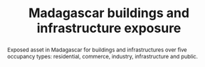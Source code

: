 ---
schema: rdl
title: Madagascar buildings and infrastructure exposure
organization: GFDRR
filename: exp-mdg-all
resources:
  - name: 'Madagascar exposure, all types'
    aggregation_type: Grid
    format:
      - geotiff
    resource_description: Economic value of exposure over 5 occupancy categories aggregated at 1 km.
    h-res: 1 km
    epsg: 4326 (WGS84)
    url: >-
      https://rdl-jkan-datasets.s3-ap-southeast-2.amazonaws.com/exposure/exp-mdg-grd.zip
  - name: 'Madagascar exposure, all types (ADM2 and ADM3)'
    aggregation_type: Administrative boundaries
    format:
      - gpkg
    resource_description: >-
      Economic value of exposure over 5 occupancy categories aggregated at ADM2
      and ADM3 level.
    h-res: ''
    epsg: 4326 (WGS84)
    url: >-
      https://rdl-jkan-datasets.s3-ap-southeast-2.amazonaws.com/exposure/exp-mdg-adm.gpkg
category:
  - Exposure
abstract: >-
  Exposed asset in Madagascar for buildings and infrastructures over five
  occupancy types: residential, commerce, industry, infrastructure and public.
notes: >-
  This data set was produced with financial support from the European Union in
  the framework of the ACP-EU Natural Disaster Risk Reduction Program, managed
  by the Global Facility for Disaster Reduction and Recovery (GFDRR).
source: SWIO-RAFI
model_date: '2016'
version: '1'
purpose: >-
  Quantification of site specific risk of flood, earthquakes, tropical cyclones,
  storm surge and tsunamis, to support improvement in the resiliency and
  capacity of South West Indian Ocean island states through the creation of
  disaster risk financing strategies.
project: >-
  GFDRR South West Indian Ocean Risk Assessment and Financing Initiative
  (SWIO-RAFI)
biblio_title: >-
  World Bank (2017) - Southwest Indian Ocean Risk Assessment and Financing
  Initiative: Final report on risk profiles
biblio_url: >-
  https://rdl-jkan-datasets.s3-ap-southeast-2.amazonaws.com/bibliography/AIR+(2016)+-+SWIO-RAFI+Component+4+-+Risk+profiles.pdf
geo_coverage:
  - MDG
license: 'https://creativecommons.org/licenses/by/4.0/'
maintainer: GFDRR
maintainer_email: contact@riskdatalibrary.org
exposure_category:
  - Buildings
occupancy:
  - Residential, Commerce, Industry, Infrastructure, Public
occupancy_time: ''
taxonomy_source: AIR worldwide
taxonomy_code: ''
event_time_year: ''
add_attributes: ''
val_type:
  - Structure
val_unit: USD
---